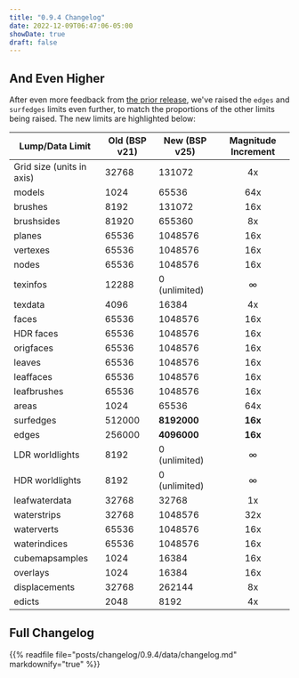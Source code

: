 ```yaml
---
title: "0.9.4 Changelog"
date: 2022-12-09T06:47:06-05:00
showDate: true
draft: false
---
```


## And Even Higher

After even more feedback from [the prior release](../0.9.3/), we've raised the `edges` and `surfedges` limits even further, to match the proportions of the other limits being raised. The new limits are highlighted below:

| **Lump/Data Limit** | **Old (BSP v21)** | **New (BSP v25)** | **Magnitude Increment** |
| ------------------- | ----------------- | ----------------- | :-----: |
| Grid size (units in axis) | 32768 | 131072 | 4x |
| models | 1024 | 65536 | 64x |
| brushes | 8192 | 131072 | 16x |
| brushsides | 81920 | 655360 | 8x |
| planes | 65536 | 1048576 | 16x |
| vertexes | 65536 | 1048576 | 16x |
| nodes | 65536 | 1048576 | 16x |
| texinfos | 12288 | 0 (unlimited) | ∞ |
| texdata | 4096 | 16384 | 4x |
| faces | 65536 | 1048576 | 16x |
| HDR faces | 65536 | 1048576 | 16x |
| origfaces | 65536 | 1048576 | 16x |
| leaves | 65536 | 1048576 | 16x |
| leaffaces | 65536 | 1048576 | 16x |
| leafbrushes | 65536 | 1048576 | 16x |
| areas | 1024 | 65536 | 64x |
| surfedges | 512000 | **8192000** | **16x** |
| edges | 256000 | **4096000** | **16x** |
| LDR worldlights | 8192 | 0 (unlimited) | ∞ |
| HDR worldlights | 8192 | 0 (unlimited) | ∞ |
| leafwaterdata | 32768 | 32768 | 1x |
| waterstrips | 32768 | 1048576 | 32x |
| waterverts | 65536 | 1048576 | 16x |
| waterindices | 65536 | 1048576 | 16x |
| cubemapsamples | 1024 | 16384 | 16x |
| overlays | 1024 | 16384 | 16x |
| displacements | 32768 | 262144 | 8x |
| edicts | 2048 | 8192 | 4x |


## Full Changelog

{{% readfile file="posts/changelog/0.9.4/data/changelog.md" markdownify="true" %}}